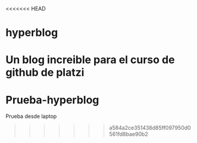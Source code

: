 <<<<<<< HEAD
# hyperblog
Un blog increible para el curso de github de platzi
=======
# Prueba-hyperblog
Prueba desde laptop
>>>>>>> a584a2ce351438d85ff097950d0561fd8bae90b2
